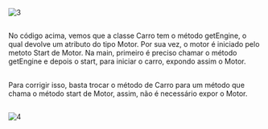 ![3](https://github.com/EduTiyo/bcc/assets/128728277/3c9134ce-40d4-42d1-b047-2a7ac51e0103)
##
No código acima, vemos que a classe Carro tem o método getEngine, o qual devolve um atributo do tipo Motor. Por sua vez, o motor é iniciado pelo metoto Start de Motor. Na main, primeiro é preciso chamar o método getEngine e depois o start, para iniciar o carro, expondo assim o Motor. 
##
Para corrigir isso, basta trocar o método de Carro para um método que chama o método start de Motor, assim, não é necessário expor o Motor.
##
![4](https://github.com/EduTiyo/bcc/assets/128728277/a1f66ede-0891-4848-a406-a5fdfe19d15a)
